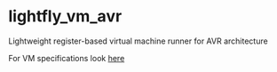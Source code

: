 # lightfly_vm_avr
Lightweight register-based virtual machine runner for AVR architecture

For VM specifications look [here](https://github.com/roman901/lightfly_vm/SPEC.md)